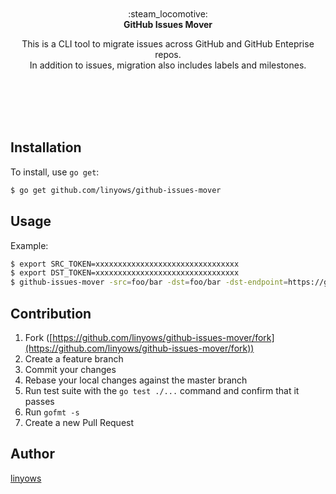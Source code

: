 <p align="center"><br><br><br><br>
:steam_locomotive:<br>
<b>GitHub Issues Mover</b>
</p>

<p align="center">
This is a CLI tool to migrate issues across GitHub and GitHub Enteprise repos.<br>
In addition to issues, migration also includes labels and milestones.
</p><br><br><br><br>

Installation
--

To install, use `go get`:

```sh
$ go get github.com/linyows/github-issues-mover
```

Usage
--

Example:

```sh
$ export SRC_TOKEN=xxxxxxxxxxxxxxxxxxxxxxxxxxxxxxxx
$ export DST_TOKEN=xxxxxxxxxxxxxxxxxxxxxxxxxxxxxxxx
$ github-issues-mover -src=foo/bar -dst=foo/bar -dst-endpoint=https://ghe.yourhost.com
```

Contribution
------------

1. Fork ([https://github.com/linyows/github-issues-mover/fork](https://github.com/linyows/github-issues-mover/fork))
1. Create a feature branch
1. Commit your changes
1. Rebase your local changes against the master branch
1. Run test suite with the `go test ./...` command and confirm that it passes
1. Run `gofmt -s`
1. Create a new Pull Request

Author
------

[linyows](https://github.com/linyows)
